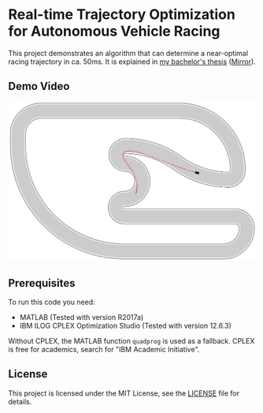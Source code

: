 # Real-time Trajectory Optimization for Autonomous Vehicle Racing 

This project demonstrates an algorithm that can determine a near-optimal racing trajectory in ca. 50ms.
It is explained in [my bachelor's thesis](https://publications.rwth-aachen.de/record/710049/files/main.pdf) ([Mirror](https://janismac.github.io/Portfolio/projects/assets/Real-time_Trajectory_Optimization_for_Autonomous_Vehicle_Racing.pdf)).

## Demo Video

[![Real-time Trajectory Optimization for Autonomous Vehicle Racing](plot.jpg)](http://www.youtube.com/watch?v=t4tkZA8yZkg)

## Prerequisites

To run this code you need:

* MATLAB (Tested with version R2017a)
* IBM ILOG CPLEX Optimization Studio (Tested with version 12.6.3)

Without CPLEX, the MATLAB function `quadprog` is used as a fallback. CPLEX is free for academics, search for "IBM Academic Initiative".


## License

This project is licensed under the MIT License, see the [LICENSE](LICENSE) file for details.
